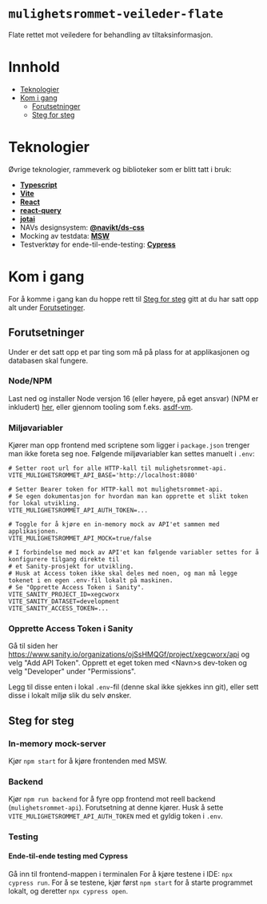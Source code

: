 # `mulighetsrommet-veileder-flate`

Flate rettet mot veiledere for behandling av tiltaksinformasjon.

# Innhold

- [Teknologier](#teknologier)
- [Kom i gang](#kom-i-gang)
  - [Forutsetninger](#forutsetninger)
  - [Steg for steg](#steg-for-steg)

# <a name="teknologier"></a>Teknologier

Øvrige teknologier, rammeverk og biblioteker som er blitt tatt i bruk:

- [**Typescript**](https://www.typescriptlang.org/)
- [**Vite**](vitejs.dev/)
- [**React**](https://reactjs.org/)
- [**react-query**](https://react-query.tanstack.com/)
- [**jotai**](https://github.com/pmndrs/jotai)
- NAVs designsystem: [**@navikt/ds-css**](https://github.com/navikt/nav-frontend-moduler)
- Mocking av testdata: [**MSW**](https://mswjs.io/)
- Testverktøy for ende-til-ende-testing: [**Cypress**](https://www.cypress.io/)

# <a name="kom-i-gang"></a>Kom i gang

For å komme i gang kan du hoppe rett til [Steg for steg](#steg-for-steg) gitt at du har satt opp alt under [Forutsetinger](#forutsetninger).

## <a name="forutsetninger"></a>Forutsetninger

Under er det satt opp et par ting som må på plass for at applikasjonen og databasen skal fungere.

### Node/NPM

Last ned og installer Node versjon 16 (eller høyere, på eget ansvar) (NPM er inkludert) [her](https://nodejs.org/en/), eller gjennom tooling som f.eks. [asdf-vm](https://github.com/asdf-vm/asdf).

### Miljøvariabler

Kjører man opp frontend med scriptene som ligger i `package.json` trenger man ikke foreta seg noe.
Følgende miljøvariabler kan settes manuelt i `.env`:

```
# Setter root url for alle HTTP-kall til mulighetsrommet-api.
VITE_MULIGHETSROMMET_API_BASE='http://localhost:8080'

# Setter Bearer token for HTTP-kall mot mulighetsrommet-api.
# Se egen dokumentasjon for hvordan man kan opprette et slikt token for lokal utvikling.
VITE_MULIGHETSROMMET_API_AUTH_TOKEN=...

# Toggle for å kjøre en in-memory mock av API'et sammen med applikasjonen.
VITE_MULIGHETSROMMET_API_MOCK=true/false

# I forbindelse med mock av API'et kan følgende variabler settes for å konfigurere tilgang direkte til
# et Sanity-prosjekt for utvikling.
# Husk at Access token ikke skal deles med noen, og man må legge tokenet i en egen .env-fil lokalt på maskinen.
# Se "Opprette Access Token i Sanity".
VITE_SANITY_PROJECT_ID=xegcworx
VITE_SANITY_DATASET=development
VITE_SANITY_ACCESS_TOKEN=...
```

### Opprette Access Token i Sanity
Gå til siden her https://www.sanity.io/organizations/ojSsHMQGf/project/xegcworx/api og velg "Add API Token". Opprett et eget token med \<Navn\>s dev-token og velg "Developer" under "Permissions".

Legg til disse enten i lokal `.env`-fil (denne skal ikke sjekkes inn git), eller sett disse i lokalt miljø slik du selv ønsker.

## <a name="steg-for-steg"></a>Steg for steg

### In-memory mock-server

Kjør `npm start` for å kjøre frontenden med MSW.

### Backend

Kjør `npm run backend` for å fyre opp frontend mot reell backend (`mulighetsrommet-api`).
Forutsetning at denne kjører. Husk å sette `VITE_MULIGHETSROMMET_API_AUTH_TOKEN` med et gyldig token i `.env`.

### Testing

#### Ende-til-ende testing med Cypress
Gå inn til frontend-mappen i terminalen
For å kjøre testene i IDE: `npx cypress run`.
For å se testene, kjør først `npm start` for å starte programmet lokalt, og deretter `npx cypress open`.
